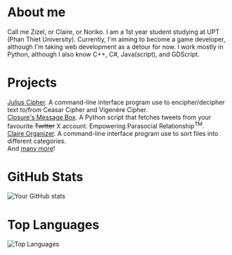 # About me
Call me Zizel, or Claire, or Noriko. I am a 1st year student studying at UPT (Phan Thiet University). Currently, I'm aiming to become a game developer, although I'm taking web development as a detour for now. I work mostly in Python, although I also know C++, C#, Java(script), and GDScript.

# Projects
[Julius Cipher](https://github.com/nononoriko/julius-cipher-python.edition). A command-line interface program use to encipher/decipher text to/from Ceasar Cipher and Vigenère Cipher.  
[Closure's Message Box](https://github.com/nononoriko/closures-message-box). A Python script that fetches tweets from your favourite ~~Twitter~~ X account. Empowering Parasocial Relationship<sup>TM</sup>.  
[Claire Organizer](https://github.com/nononoriko/claire_organizer-python.edition). A command-line interface program use to sort files into different categories.  
And [many more](https://github.com/nononoriko?tab=repositories)!

# GitHub Stats  
![Your GitHub stats](https://github-readme-stats.vercel.app/api?username=nononoriko&show_icons=true&theme=transparent&color=white&hide_border=true)

# Top Languages
![Top Languages](https://github-readme-stats.vercel.app/api/top-langs/?username=nononoriko&layout=compact&theme=transparent&hide_border=true)

<!--I miss my family.-->
